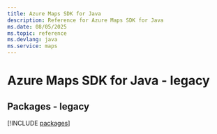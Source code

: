 ```yaml
---
title: Azure Maps SDK for Java
description: Reference for Azure Maps SDK for Java
ms.date: 08/05/2025
ms.topic: reference
ms.devlang: java
ms.service: maps
---
```

# Azure Maps SDK for Java - legacy
## Packages - legacy
[!INCLUDE [packages](maps-index.md)]
